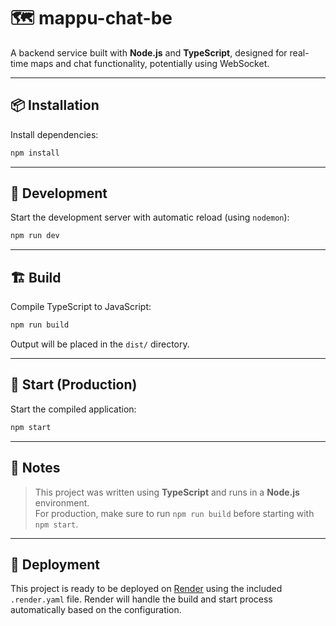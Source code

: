 # 🗺️ mappu-chat-be

A backend service built with **Node.js** and **TypeScript**, designed for real-time maps and chat functionality, potentially using WebSocket.

---

## 📦 Installation

Install dependencies:

```bash
npm install
```

---

## 🚧 Development

Start the development server with automatic reload (using `nodemon`):

```bash
npm run dev
```

---

## 🏗️ Build

Compile TypeScript to JavaScript:

```bash
npm run build
```

Output will be placed in the `dist/` directory.

---

## 🚀 Start (Production)

Start the compiled application:

```bash
npm start
```

---

## 📌 Notes

> This project was written using **TypeScript** and runs in a **Node.js** environment.  
> For production, make sure to run `npm run build` before starting with `npm start`.

---

## 📡 Deployment

This project is ready to be deployed on [Render](https://render.com/) using the included `.render.yaml` file. Render will handle the build and start process automatically based on the configuration.
